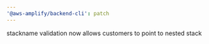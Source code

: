 ```yaml
---
'@aws-amplify/backend-cli': patch
---
```


stackname validation now allows customers to point to nested stack
